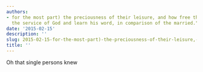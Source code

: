 ```yaml
---
authors:
- for the most part) the preciousness of their leisure, and how free they are to attend
  the service of God and learn his word, in comparison of the married." (Richard Baxter
date: '2015-02-15'
description: ''
slug: 2015-02-15-for-the-most-part)-the-preciousness-of-their-leisure,-and-how-free-they-are-to-attend-the-service-of-god-and-learn-his-word,-in-comparison-of-the-married."-(richard-baxter
title: ''
---
```

Oh that single persons knew



